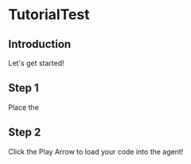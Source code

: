 # TutorialTest

## Introduction

Let's get started!

## Step 1

Place the 

## Step 2

Click the Play Arrow to load your code into the agent!

